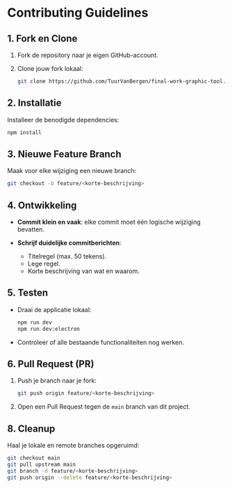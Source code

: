 # Contributing Guidelines

## 1. Fork en Clone

1. Fork de repository naar je eigen GitHub-account.
2. Clone jouw fork lokaal:

   ```bash
   git clone https://github.com/TuurVanBergen/final-work-graphic-tool.git
   ```

## 2. Installatie

Installeer de benodigde dependencies:

```bash
npm install
```

## 3. Nieuwe Feature Branch

Maak voor elke wijziging een nieuwe branch:

```bash
git checkout -b feature/<korte-beschrijving>
```

## 4. Ontwikkeling

- **Commit klein en vaak**: elke commit moet één logische wijziging bevatten.
- **Schrijf duidelijke commitberichten**:

  - Titelregel (max. 50 tekens).
  - Lege regel.
  - Korte beschrijving van wat en waarom.

## 5. Testen

- Draai de applicatie lokaal:

  ```bash
  npm run dev
  npm run dev:electron
  ```

- Controleer of alle bestaande functionaliteiten nog werken.

## 6. Pull Request (PR)

1. Push je branch naar je fork:

   ```bash
   git push origin feature/<korte-beschrijving>
   ```

2. Open een Pull Request tegen de `main` branch van dit project.

## 8. Cleanup

Haal je lokale en remote branches opgeruimd:

```bash
git checkout main
git pull upstream main
git branch -d feature/<korte-beschrijving>
git push origin --delete feature/<korte-beschrijving>
```
